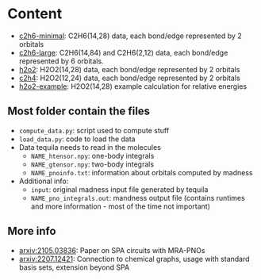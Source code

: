 # Content

- [c2h6-minimal](c2h6-minimal): C2H6(14,28) data, each bond/edge represented by 2 orbitals
- [c2h6-large](c2h6-large): C2H6(14,84) and C2H6(2,12) data, each bond/edge represented by 6 orbitals.
- [h2o2](h2o2): H2O2(14,28) data, each bond/edge represented by 2 orbitals
- [c2h4](c2h4): H2O2(12,24) data, each bond/edge represented by 2 orbitals
- [h2o2-example](h2o2-example): H2O2(14,28) example calculation for relative energies

## Most folder contain the files
- `compute_data.py`: script used to compute stuff
- `load_data.py`: code to load the data
- Data tequila needs to read in the molecules
  - `NAME_htensor.npy`: one-body integrals 
  - `NAME_gtensor.npy`: two-body integrals 
  - `NAME_pnoinfo.txt`: information about orbitals computed by madness
- Additional info:
  - `input`: original madness input file generated by tequila
  - `NAME_pno_integrals.out`: mandness output file (contains runtimes and more information - most of the time not important) 

## More info
- [arxiv:2105.03836](https://arxiv.org/abs/2105.03836): Paper on SPA circuits with MRA-PNOs
- [arxiv:2207.12421](https://arxiv.org/abs/2207.12421): Connection to chemical graphs, usage with standard basis sets, extension beyond SPA
